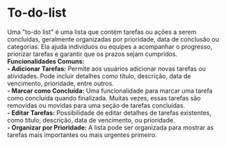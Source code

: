 # To-do-list
Uma "to-do list" é uma lista que contém tarefas ou ações a serem concluídas, geralmente organizadas por prioridade, data de conclusão ou categorias. Ela ajuda indivíduos ou equipes a acompanhar o progresso, priorizar tarefas e garantir que os prazos sejam cumpridos.
**Funcionalidades Comuns:**<br/>
**- Adicionar Tarefas:** Permite aos usuários adicionar novas tarefas ou atividades. Pode incluir detalhes como título, descrição, data de vencimento, prioridade, entre outros.<br/>
**- Marcar como Concluída:** Uma funcionalidade para marcar uma tarefa como concluída quando finalizada. Muitas vezes, essas tarefas são removidas ou movidas para uma seção de tarefas concluídas.<br/>
**- Editar Tarefas:** Possibilidade de editar detalhes de tarefas existentes, como título, descrição, data de vencimento, ou prioridade.<br/>
**- Organizar por Prioridade:** A lista pode ser organizada para mostrar as tarefas mais importantes ou mais urgentes primeiro.<br/>

